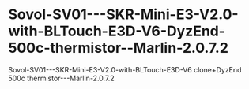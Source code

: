 # Sovol-SV01---SKR-Mini-E3-V2.0-with-BLTouch-E3D-V6-DyzEnd-500c-thermistor--Marlin-2.0.7.2
Sovol-SV01---SKR-Mini-E3-V2.0-with-BLTouch-E3D-V6 clone+DyzEnd 500c thermistor---Marlin-2.0.7.2

